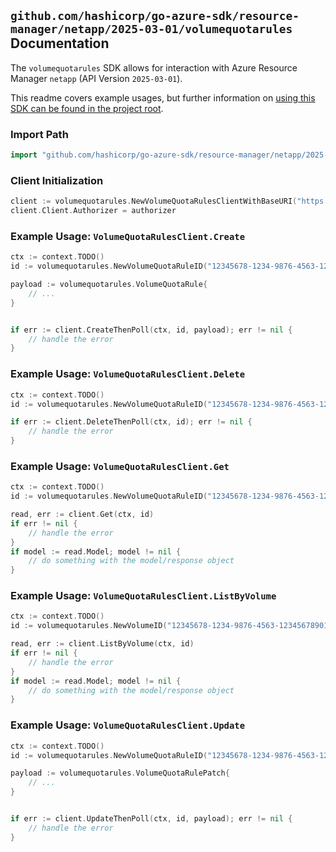 
## `github.com/hashicorp/go-azure-sdk/resource-manager/netapp/2025-03-01/volumequotarules` Documentation

The `volumequotarules` SDK allows for interaction with Azure Resource Manager `netapp` (API Version `2025-03-01`).

This readme covers example usages, but further information on [using this SDK can be found in the project root](https://github.com/hashicorp/go-azure-sdk/tree/main/docs).

### Import Path

```go
import "github.com/hashicorp/go-azure-sdk/resource-manager/netapp/2025-03-01/volumequotarules"
```


### Client Initialization

```go
client := volumequotarules.NewVolumeQuotaRulesClientWithBaseURI("https://management.azure.com")
client.Client.Authorizer = authorizer
```


### Example Usage: `VolumeQuotaRulesClient.Create`

```go
ctx := context.TODO()
id := volumequotarules.NewVolumeQuotaRuleID("12345678-1234-9876-4563-123456789012", "example-resource-group", "netAppAccountName", "capacityPoolName", "volumeName", "volumeQuotaRuleName")

payload := volumequotarules.VolumeQuotaRule{
	// ...
}


if err := client.CreateThenPoll(ctx, id, payload); err != nil {
	// handle the error
}
```


### Example Usage: `VolumeQuotaRulesClient.Delete`

```go
ctx := context.TODO()
id := volumequotarules.NewVolumeQuotaRuleID("12345678-1234-9876-4563-123456789012", "example-resource-group", "netAppAccountName", "capacityPoolName", "volumeName", "volumeQuotaRuleName")

if err := client.DeleteThenPoll(ctx, id); err != nil {
	// handle the error
}
```


### Example Usage: `VolumeQuotaRulesClient.Get`

```go
ctx := context.TODO()
id := volumequotarules.NewVolumeQuotaRuleID("12345678-1234-9876-4563-123456789012", "example-resource-group", "netAppAccountName", "capacityPoolName", "volumeName", "volumeQuotaRuleName")

read, err := client.Get(ctx, id)
if err != nil {
	// handle the error
}
if model := read.Model; model != nil {
	// do something with the model/response object
}
```


### Example Usage: `VolumeQuotaRulesClient.ListByVolume`

```go
ctx := context.TODO()
id := volumequotarules.NewVolumeID("12345678-1234-9876-4563-123456789012", "example-resource-group", "netAppAccountName", "capacityPoolName", "volumeName")

read, err := client.ListByVolume(ctx, id)
if err != nil {
	// handle the error
}
if model := read.Model; model != nil {
	// do something with the model/response object
}
```


### Example Usage: `VolumeQuotaRulesClient.Update`

```go
ctx := context.TODO()
id := volumequotarules.NewVolumeQuotaRuleID("12345678-1234-9876-4563-123456789012", "example-resource-group", "netAppAccountName", "capacityPoolName", "volumeName", "volumeQuotaRuleName")

payload := volumequotarules.VolumeQuotaRulePatch{
	// ...
}


if err := client.UpdateThenPoll(ctx, id, payload); err != nil {
	// handle the error
}
```
